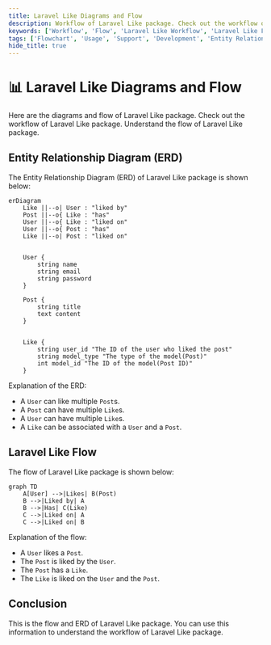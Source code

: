```yaml
---
title: Laravel Like Diagrams and Flow
description: Workflow of Laravel Like package. Check out the workflow of Laravel Like package. Understand the flow of Laravel Like package.
keywords: ['Workflow', 'Flow', 'Laravel Like Workflow', 'Laravel Like Flow', 'Laravel Like package flow', 'Laravel Like package workflow']
tags: ['Flowchart', 'Usage', 'Support', 'Development', 'Entity Relationship Diagram', 'ERD', 'Laravel Like Diagrams', 'Laravel Like Flow', 'Laravel Like Workflow']
hide_title: true
---
```


<head>
  <meta name="robots" content="index,follow" />
  <meta name="author" content="CSlant" />
</head>

# 📊 Laravel Like Diagrams and Flow

Here are the diagrams and flow of Laravel Like package. Check out the workflow of Laravel Like package. Understand the flow of Laravel Like package.

## Entity Relationship Diagram (ERD)

The Entity Relationship Diagram (ERD) of Laravel Like package is shown below:

```mermaid
erDiagram
    Like ||--o| User : "liked by"
    Post ||--o{ Like : "has"
    User ||--o{ Like : "liked on"
    User ||--o{ Post : "has"
    Like ||--o| Post : "liked on"


    User {
        string name
        string email
        string password
    }

    Post {
        string title
        text content
    }


    Like {
        string user_id "The ID of the user who liked the post"
        string model_type "The type of the model(Post)"
        int model_id "The ID of the model(Post ID)"
    }
```

Explanation of the ERD:

- A `User` can like multiple `Post`s.
- A `Post` can have multiple `Like`s.
- A `User` can have multiple `Like`s.
- A `Like` can be associated with a `User` and a `Post`.

## Laravel Like Flow

The flow of Laravel Like package is shown below:

```mermaid
graph TD
    A[User] -->|Likes| B(Post)
    B -->|Liked by| A
    B -->|Has| C(Like)
    C -->|Liked on| A
    C -->|Liked on| B
```

Explanation of the flow:

- A `User` likes a `Post`.
- The `Post` is liked by the `User`.
- The `Post` has a `Like`.
- The `Like` is liked on the `User` and the `Post`.

## Conclusion

This is the flow and ERD of Laravel Like package. You can use this information to understand the workflow of Laravel Like package.